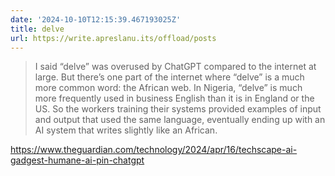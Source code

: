 ```yaml
---
date: '2024-10-10T12:15:39.467193025Z'
title: delve
url: https://write.apreslanu.its/offload/posts
---
```


> I said “delve” was overused by ChatGPT compared to the internet at large. But there’s one part of the internet where “delve” is a much more common word: the African web. In Nigeria, “delve” is much more frequently used in business English than it is in England or the US. So the workers training their systems provided examples of input and output that used the same language, eventually ending up with an AI system that writes slightly like an African.

https://www.theguardian.com/technology/2024/apr/16/techscape-ai-gadgest-humane-ai-pin-chatgpt